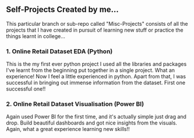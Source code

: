 ## Self-Projects Created by me...

This particular branch or sub-repo called "Misc-Projects" consists of all the projects that I have created in pursuit of learning new stuff or practice the things learnt in college...

### 1. Online Retail Dataset EDA (Python)

This is the my first ever python project I used all the libraries and packages I've learnt from the beginning put together in a single project. What an experience! Now I feel a little experienced in python. Apart from that, I was successful in bringing out immense information from the dataset. First one successful one!!

### 2. Online Retail Dataset Visualisation (Power BI)

Again used Power BI for the first time, and it's actually simple just drag and drop. Build beautiful dashboards and got nice insights from the visuals. Again, what a great experience learning new skills!!
